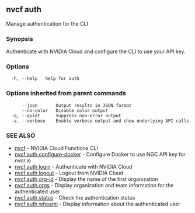## nvcf auth

Manage authentication for the CLI

### Synopsis

Authenticate with NVIDIA Cloud and configure the CLI to use your API key.

### Options

```
  -h, --help   help for auth
```

### Options inherited from parent commands

```
      --json       Output results in JSON format
      --no-color   Disable color output
  -q, --quiet      Suppress non-error output
  -v, --verbose    Enable verbose output and show underlying API calls
```

### SEE ALSO

* [nvcf](nvcf.md)	 - NVIDIA Cloud Functions CLI
* [nvcf auth configure-docker](nvcf_auth_configure-docker.md)	 - Configure Docker to use NGC API key for nvcr.io
* [nvcf auth login](nvcf_auth_login.md)	 - Authenticate with NVIDIA Cloud
* [nvcf auth logout](nvcf_auth_logout.md)	 - Logout from NVIDIA Cloud
* [nvcf auth org-id](nvcf_auth_org-id.md)	 - Display the name of the first organization
* [nvcf auth orgs](nvcf_auth_orgs.md)	 - Display organization and team information for the authenticated user
* [nvcf auth status](nvcf_auth_status.md)	 - Check the authentication status
* [nvcf auth whoami](nvcf_auth_whoami.md)	 - Display information about the authenticated user

